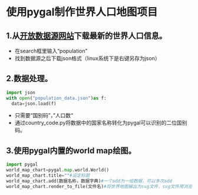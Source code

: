 # 使用pygal制作世界人口地图项目    
## 1.从[开放数据源网站](#https://datahub.io)下载最新的世界人口信息。    
- 在search框里输入“population”
- 找到数据源之后下载json格式（linux系统下是右键另存为json）    
## 2.数据处理。    
```python
import json
with open("population_data.json")as f:
  data=json.load(f)
 ```
- 只需要“国别码”，”人口数“
- 通过country_code.py将数据中的国家名称转化为pygal可以识别的二位国别码。    
## 3.使用pygal内置的world map绘图。    
```python
import pygal
world_map_chart=pygal.map.world.World()
world_map_chart.title=""#设定标题
world_map_chart.add(数据名称，数据字典)#一个add为一组数据，可以多次add
world_map_chart.render_to_file(文件名)#将世界地图输出为svg文件，svg文件用浏览器打开
```
